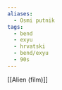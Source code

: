 ```yaml
---
aliases:
  - Osmi putnik
tags:
  - bend
  - exyu
  - hrvatski
  - bend/exyu
  - 90s
---
```

[[Alien (film)]]